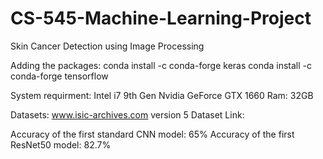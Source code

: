 # CS-545-Machine-Learning-Project
Skin Cancer Detection using Image Processing 

Adding the packages:
conda install -c conda-forge keras
conda install -c conda-forge tensorflow

System requirment:
Intel i7 9th Gen
Nvidia GeForce GTX 1660
Ram: 32GB 

Datasets: www.isic-archives.com version 5
Dataset Link:

Accuracy of the first standard CNN model: 65%
Accuracy of the first ResNet50 model: 82.7%

